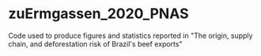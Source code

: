 # zuErmgassen_2020_PNAS
Code used to produce figures and statistics reported in "The origin, supply chain, and deforestation risk of Brazil's beef exports"

